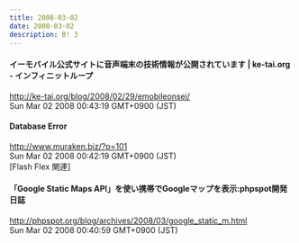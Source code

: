 ```yaml
---
title: 2008-03-02
date: 2008-03-02
description: B! 3
---
```


#### イーモバイル公式サイトに音声端末の技術情報が公開されています | ke-tai.org - インフィニットループ
http://ke-tai.org/blog/2008/02/29/emobileonsei/<br>
Sun Mar 02 2008 00:43:19 GMT+0900 (JST)<br>


#### Database Error
http://www.muraken.biz/?p=101<br>
Sun Mar 02 2008 00:42:19 GMT+0900 (JST)<br>
[Flash Flex 関連]


#### 「Google Static Maps API」を使い携帯でGoogleマップを表示:phpspot開発日誌
http://phpspot.org/blog/archives/2008/03/google_static_m.html<br>
Sun Mar 02 2008 00:40:59 GMT+0900 (JST)<br>


